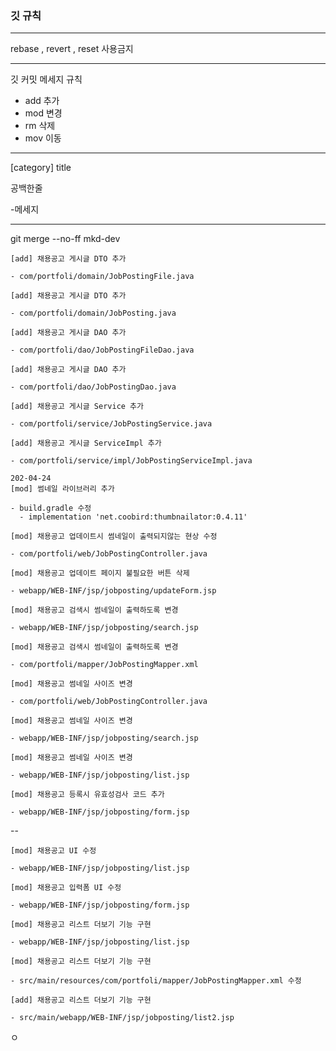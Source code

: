 ### 깃 규칙

---

rebase , revert , reset 사용금지

---

깃 커밋 메세지 규칙

- add 추가
- mod 변경
- rm 삭제
- mov 이동

---

[category] title

공백한줄

-메세지

---

 git merge --no-ff mkd-dev





```
[add] 채용공고 게시글 DTO 추가

- com/portfoli/domain/JobPostingFile.java
```

```
[add] 채용공고 게시글 DTO 추가

- com/portfoli/domain/JobPosting.java
```

```
[add] 채용공고 게시글 DAO 추가

- com/portfoli/dao/JobPostingFileDao.java
```

```
[add] 채용공고 게시글 DAO 추가

- com/portfoli/dao/JobPostingDao.java
```

```
[add] 채용공고 게시글 Service 추가

- com/portfoli/service/JobPostingService.java
```

```
[add] 채용공고 게시글 ServiceImpl 추가

- com/portfoli/service/impl/JobPostingServiceImpl.java
```

```
202-04-24 
[mod] 썸네일 라이브러리 추가

- build.gradle 수정
  - implementation 'net.coobird:thumbnailator:0.4.11'
```

```
[mod] 채용공고 업데이트시 썸네일이 출력되지않는 현상 수정

- com/portfoli/web/JobPostingController.java 
```

```
[mod] 채용공고 업데이트 페이지 불필요한 버튼 삭제

- webapp/WEB-INF/jsp/jobposting/updateForm.jsp
```

```
[mod] 채용공고 검색시 썸네일이 출력하도록 변경

- webapp/WEB-INF/jsp/jobposting/search.jsp
```

```
[mod] 채용공고 검색시 썸네일이 출력하도록 변경

- com/portfoli/mapper/JobPostingMapper.xml
```





```
[mod] 채용공고 썸네일 사이즈 변경

- com/portfoli/web/JobPostingController.java 
```

```
[mod] 채용공고 썸네일 사이즈 변경

- webapp/WEB-INF/jsp/jobposting/search.jsp
```

```
[mod] 채용공고 썸네일 사이즈 변경

- webapp/WEB-INF/jsp/jobposting/list.jsp
```

```
[mod] 채용공고 등록시 유효성검사 코드 추가

- webapp/WEB-INF/jsp/jobposting/form.jsp
```

--

```
[mod] 채용공고 UI 수정

- webapp/WEB-INF/jsp/jobposting/list.jsp
```

```
[mod] 채용공고 입력폼 UI 수정

- webapp/WEB-INF/jsp/jobposting/form.jsp
```

```
[mod] 채용공고 리스트 더보기 기능 구현

- webapp/WEB-INF/jsp/jobposting/list.jsp
```

```
[mod] 채용공고 리스트 더보기 기능 구현

- src/main/resources/com/portfoli/mapper/JobPostingMapper.xml 수정
```

```
[add] 채용공고 리스트 더보기 기능 구현

- src/main/webapp/WEB-INF/jsp/jobposting/list2.jsp
```

ㅇ



